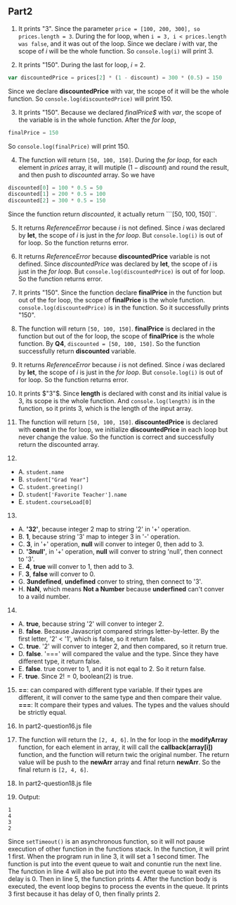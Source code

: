 ## Part2
1. It prints "3". Since the parameter ```price = [100, 200, 300], so prices.length = 3```. During the for loop, when ```i = 3, i < prices.length was false```, and it was out of the loop. Since we declare $i$ with var, the scope of $i$ will be the whole function. So ```console.log(i)``` will print 3.

2. It prints "150". During the last for loop, $i$ = 2.
```javascript
var discountedPrice = prices[2] * (1 - discount) = 300 * (0.5) = 150
```
Since we declare **discountedPrice** with var, the scope of it will be the whole function. So ```console.log(discountedPrice)``` will print 150.

3. It prints "150". Because we declared *finalPrice$* with *var*, the scope of the variable is in the whole function. After the *for loop*, 
```javascript
finalPrice = 150
```
So ```console.log(finalPrice)``` will print 150.

4. The function will return ```[50, 100, 150]```.  During the *for loop*, for each element in *prices* array, it will mutiple $(1 - discount)$ and round the result, and then push to *discounted* array. So we have
```javascript
discounted[0] = 100 * 0.5 = 50
discounted[1] = 200 * 0.5 = 100
discounted[2] = 300 * 0.5 = 150
```
Since the function return *discounted*, it actually return  ```[50, 100, 150]``.

5. It returns *ReferenceError* because $i$ is not defined. Since $i$ was declared by **let**, the scope of $i$ is just in the *for loop*. But ```console.log(i)``` is out of for loop. So the function returns error.

6. It returns *ReferenceError* because **discountedPrice** variable is not defined. Since $discountedPrice$ was declared by **let**, the scope of $i$ is just in the *for loop*. But ```console.log(discountedPrice)``` is out of for loop. So the function returns error.

7. It prints "150". Since the function declare **finalPrice** in the function but out of the for loop, the scope of **finalPrice** is the whole function. ```console.log(discountedPrice)``` is in the function. So it successfully prints "150".

8. The function will return ```[50, 100, 150]```. **finalPrice** is declared in the function but out of the for loop, the scope of **finalPrice** is the whole function. By **Q4**, ```discounted = [50, 100, 150]```. So the function successfully return **discounted** variable. 

9. It returns *ReferenceError* because $i$ is not defined. Since $i$ was declared by **let**, the scope of $i$ is just in the *for loop*. But ```console.log(i)``` is out of for loop. So the function returns error.

10. It prints $"3"$. Since **length** is declared with const and its initial value is $3$, its scope is the whole function. And ```console.log(length)``` is in the function, so it prints $3$, which is the length of the input array.

11. The function will return ```[50, 100, 150]```. **discountedPrice** is declared with **const** in the for loop, we initialize **discountedPrice** in each loop but never change the value. So the function is correct and successfully return the discounted array.

12. 
* A. ```student.name```
* B. ```student["Grad Year"]```
* C. ```student.greeting()```
* D. ```student['Favorite Teacher'].name```
* E. ```student.courseLoad[0]```

13.
* A. **'32'**, because integer 2 map to string '2' in '+' operation.
* B. **1**, because string '3' map to integer 3 in '-' operation.
* C. **3**, in '+' operation, **null** will conver to integer 0, then add to 3.
* D. **'3null'**, in '+' operation, **null** will conver to string 'null', then connect to '3'.
* E. **4**, **true** will conver to 1, then add to 3.
* F. **3**, **false** will conver to 0.
* G. **3undefined**, **undefined** conver to string, then connect to '3'.
* H. **NaN**, which means **Not a Number** because **underfined** can't conver to a vaild number.

14.
* A. **true**, because string '2' will conver to integer 2.
* B. **false**. Because Javascript compared strings letter-by-letter. By the first letter, '2' < '1', which is false, so it return false.
* C. **true**. '2' will conver to integer 2, and then compared, so it return true.
* D. **false**. '===' will compared the value and the type. Since they have different type, it return false.
* E. **false**. true conver to 1, and it is not eqal to 2. So it return false.
* F. **true**. Since $2 != 0$, boolean(2) is true.

15. **==**: can compared with different type variable. If their types are different, it will conver to the same type and then compare their value.
    **===**:  It compare their types and values. The types and the values should be strictly equal.

16. In part2-question16.js file

17. The function will return the ```[2, 4, 6]```. In the for loop in the **modifyArray** function, for each element in array, it will call the **callback(array[i])** function, and the function will return twic the original number. The return value will be push to the **newArr** array and final return **newArr**. So the final return is ```[2, 4, 6]```.

18. In part2-question18.js file

19. Output:
```
1
4
3
2
```
Since ```setTimeout()``` is an asynchronous function, so it will not pause execution of other function in the functions stack. In the function, it will print $1$ first. When the program run in line 3, it will set a 1 second timer. The function is put into the event queue to wait and conuntie run the next line. The function in line 4 will also be put into the event queue to wait even its delay is 0. Then in line 5, the function prints 4. After the function body is executed, the event loop begins to process the events in the queue. It prints $3$ first because it has delay of 0, then finally prints $2$.